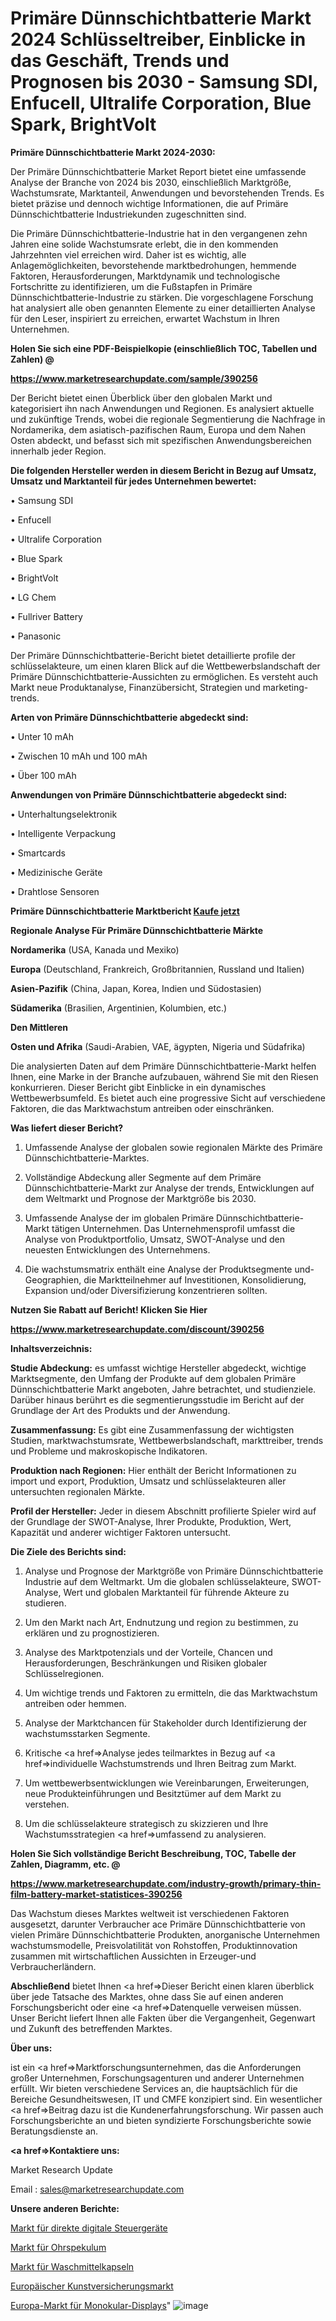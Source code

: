# Primäre Dünnschichtbatterie Markt 2024 Schlüsseltreiber, Einblicke in das Geschäft, Trends und Prognosen bis 2030 - Samsung SDI, Enfucell, Ultralife Corporation, Blue Spark, BrightVolt

<strong>Primäre Dünnschichtbatterie Markt 2024-2030:</strong>

Der Primäre Dünnschichtbatterie Market Report bietet eine umfassende Analyse der Branche von 2024 bis 2030, einschließlich Marktgröße, Wachstumsrate, Marktanteil, Anwendungen und bevorstehenden Trends. Es bietet präzise und dennoch wichtige Informationen, die auf Primäre Dünnschichtbatterie Industriekunden zugeschnitten sind.

Die Primäre Dünnschichtbatterie-Industrie hat in den vergangenen zehn Jahren eine solide Wachstumsrate erlebt, die in den kommenden Jahrzehnten viel erreichen wird. Daher ist es wichtig, alle Anlagemöglichkeiten, bevorstehende marktbedrohungen, hemmende Faktoren, Herausforderungen, Marktdynamik und technologische Fortschritte zu identifizieren, um die Fußstapfen in Primäre Dünnschichtbatterie-Industrie zu stärken. Die vorgeschlagene Forschung hat analysiert alle oben genannten Elemente zu einer detaillierten Analyse für den Leser, inspiriert zu erreichen, erwartet Wachstum in Ihren Unternehmen.



<strong>Holen Sie sich eine PDF-Beispielkopie (einschließlich TOC, Tabellen und Zahlen) @
</strong>

<strong><a href=https://www.marketresearchupdate.com/sample/390256>

<strong>https://www.marketresearchupdate.com/sample/390256</u></font></a></strong></strong>

Der Bericht bietet einen Überblick über den globalen Markt und kategorisiert ihn nach Anwendungen und Regionen. Es analysiert aktuelle und zukünftige Trends, wobei die regionale Segmentierung die Nachfrage in Nordamerika, dem asiatisch-pazifischen Raum, Europa und dem Nahen Osten abdeckt, und befasst sich mit spezifischen Anwendungsbereichen innerhalb jeder Region.



<strong>Die folgenden Hersteller werden in diesem Bericht in Bezug auf Umsatz, Umsatz und Marktanteil für jedes Unternehmen bewertet:</strong>

• Samsung SDI

• Enfucell

• Ultralife Corporation

• Blue Spark

• BrightVolt

• LG Chem

• Fullriver Battery

• Panasonic

Der Primäre Dünnschichtbatterie-Bericht bietet detaillierte profile der schlüsselakteure, um einen klaren Blick auf die Wettbewerbslandschaft der Primäre Dünnschichtbatterie-Aussichten zu ermöglichen. Es versteht auch Markt neue Produktanalyse, Finanzübersicht, Strategien und marketing-trends.



<strong>Arten von Primäre Dünnschichtbatterie abgedeckt sind:</strong>

• Unter 10 mAh

• Zwischen 10 mAh und 100 mAh

• Über 100 mAh



<strong>Anwendungen von Primäre Dünnschichtbatterie abgedeckt sind:</strong>

• Unterhaltungselektronik

• Intelligente Verpackung

• Smartcards

• Medizinische Geräte

• Drahtlose Sensoren



<strong>Primäre Dünnschichtbatterie Marktbericht <a href=https://www.marketresearchupdate.com/buynow/390256>Kaufe jetzt</a></strong>



<strong>Regionale Analyse Für Primäre Dünnschichtbatterie Märkte</strong>



<strong>Nordamerika</strong> (USA, Kanada und Mexiko)



<strong>Europa</strong> (Deutschland, Frankreich, Großbritannien, Russland und Italien)



<strong>Asien-Pazifik</strong> (China, Japan, Korea, Indien und Südostasien)



<strong>Südamerika</strong> (Brasilien, Argentinien, Kolumbien, etc.)



<strong>Den Mittleren</strong> 

<strong>Osten und Afrika</strong> (Saudi-Arabien, VAE, ägypten, Nigeria und Südafrika)

Die analysierten Daten auf dem Primäre Dünnschichtbatterie-Markt helfen Ihnen, eine Marke in der Branche aufzubauen, während Sie mit den Riesen konkurrieren. Dieser Bericht gibt Einblicke in ein dynamisches Wettbewerbsumfeld. Es bietet auch eine progressive Sicht auf verschiedene Faktoren, die das Marktwachstum antreiben oder einschränken.



<strong>Was liefert dieser Bericht?</strong>

1. Umfassende Analyse der globalen sowie regionalen Märkte des Primäre Dünnschichtbatterie-Marktes.

2. Vollständige Abdeckung aller Segmente auf dem Primäre Dünnschichtbatterie-Markt zur Analyse der trends, Entwicklungen auf dem Weltmarkt und Prognose der Marktgröße bis 2030.

3. Umfassende Analyse der im globalen Primäre Dünnschichtbatterie-Markt tätigen Unternehmen. Das Unternehmensprofil umfasst die Analyse von Produktportfolio, Umsatz, SWOT-Analyse und den neuesten Entwicklungen des Unternehmens.

4. Die wachstumsmatrix enthält eine Analyse der Produktsegmente und-Geographien, die Marktteilnehmer auf Investitionen, Konsolidierung, Expansion und/oder Diversifizierung konzentrieren sollten.



<strong>Nutzen Sie Rabatt auf Bericht! Klicken Sie Hier
</strong>

<strong><a href=https://www.marketresearchupdate.com/discount/390256>https://www.marketresearchupdate.com/discount/390256</b></u></font></strong></a>



<strong>Inhaltsverzeichnis:</strong>



<strong>Studie Abdeckung:</strong> es umfasst wichtige Hersteller abgedeckt, wichtige Marktsegmente, den Umfang der Produkte auf dem globalen Primäre Dünnschichtbatterie Markt angeboten, Jahre betrachtet, und studienziele. Darüber hinaus berührt es die segmentierungsstudie im Bericht auf der Grundlage der Art des Produkts und der Anwendung.



<strong>Zusammenfassung:</strong> Es gibt eine Zusammenfassung der wichtigsten Studien, marktwachstumsrate, Wettbewerbslandschaft, markttreiber, trends und Probleme und makroskopische Indikatoren.



<strong>Produktion nach Regionen:</strong> Hier enthält der Bericht Informationen zu import und export, Produktion, Umsatz und schlüsselakteuren aller untersuchten regionalen Märkte.



<strong>Profil der Hersteller:</strong> Jeder in diesem Abschnitt profilierte Spieler wird auf der Grundlage der SWOT-Analyse, Ihrer Produkte, Produktion, Wert, Kapazität und anderer wichtiger Faktoren untersucht.



<strong>Die Ziele des Berichts sind:</strong>

1) Analyse und Prognose der Marktgröße von Primäre Dünnschichtbatterie Industrie auf dem Weltmarkt.
Um die globalen schlüsselakteure, SWOT-Analyse, Wert und globalen Marktanteil für führende Akteure zu studieren.

2) Um den Markt nach Art, Endnutzung und region zu bestimmen, zu erklären und zu prognostizieren.

3) Analyse des Marktpotenzials und der Vorteile, Chancen und Herausforderungen, Beschränkungen und Risiken globaler Schlüsselregionen.

4) Um wichtige trends und Faktoren zu ermitteln, die das Marktwachstum antreiben oder hemmen.

5) Analyse der Marktchancen für Stakeholder durch Identifizierung der wachstumsstarken Segmente.

6) Kritische <a href=>Analyse</a> jedes teilmarktes in Bezug auf <a href=>individuelle</a> Wachstumstrends und Ihren Beitrag zum Markt.

7) Um wettbewerbsentwicklungen wie Vereinbarungen, Erweiterungen, neue Produkteinführungen und Besitztümer auf dem Markt zu verstehen.

8) Um die schlüsselakteure strategisch zu skizzieren und Ihre Wachstumsstrategien <a href=>umfassend</a> zu analysieren.



<strong>Holen Sie Sich vollständige Bericht Beschreibung, TOC, Tabelle der Zahlen, Diagramm, etc. @ </strong>

<strong><a href=https://www.marketresearchupdate.com/industry-growth/primary-thin-film-battery-market-statistices-390256>https://www.marketresearchupdate.com/industry-growth/primary-thin-film-battery-market-statistices-390256</a></font></strong>

Das Wachstum dieses Marktes weltweit ist verschiedenen Faktoren ausgesetzt, darunter Verbraucher ace Primäre Dünnschichtbatterie von vielen Primäre Dünnschichtbatterie Produkten, anorganische Unternehmen wachstumsmodelle, Preisvolatilität von Rohstoffen, Produktinnovation zusammen mit wirtschaftlichen Aussichten in Erzeuger-und Verbraucherländern.



<strong>Abschließend</strong> bietet Ihnen <a href=>Dieser</a> Bericht einen klaren überblick über jede Tatsache des Marktes, ohne dass Sie auf einen anderen Forschungsbericht oder eine <a href=>Datenquelle</a> verweisen müssen. Unser Bericht liefert Ihnen alle Fakten über die Vergangenheit, Gegenwart und Zukunft des betreffenden Marktes.



<strong>Über uns:</strong>

 ist ein <a href=>Marktfors</a>chungsunternehmen, das die Anforderungen großer Unternehmen, Forschungsagenturen und anderer Unternehmen erfüllt. Wir bieten verschiedene Services an, die hauptsächlich für die Bereiche Gesundheitswesen, IT und CMFE konzipiert sind. Ein wesentlicher <a href=>Beitrag</a> dazu ist die Kundenerfahrungsforschung. Wir passen auch Forschungsberichte an und bieten syndizierte Forschungsberichte sowie Beratungsdienste an.



<strong><a href=>Kontaktiere uns:</a></strong>

Market Research Update

Email : sales@marketresearchupdate.com



<strong>Unsere anderen Berichte:</strong>

<a href=https://www.linkedin.com/pulse/direct-digital-control-devices-market-witness>Markt für direkte digitale Steuergeräte</a>

<a href=https://www.linkedin.com/pulse/ear-speculum-market-size-industry-growth-factors>Markt für Ohrspekulum</a>

<a href=https://www.linkedin.com/pulse/laundry-detergent-pods-market-research-report>Markt für Waschmittelkapseln</a>

<a href=https://www.linkedin.com/pulse/europe-art-insurance-market-size-growth>Europäischer Kunstversicherungsmarkt</a>

<a href=https://www.linkedin.com/pulse/europe-monocular-display-market-2023-huge-business-opportunities>Europa-Markt für Monokular-Displays</a>"
![image](https://github.com/Gayatrikarjule/Market-Analysis-361/assets/97346546/5594f71b-7857-44d3-b433-b08a86a16051)
